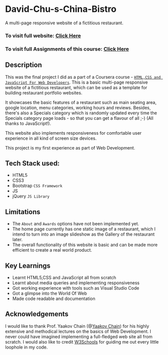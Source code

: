 # David-Chu-s-China-Bistro
A multi-page responsive website of a fictitious restaurant. <br />
### To visit full website: [Click Here](http://htmlpreview.github.io/?https://github.com/Sachin10-05/David-Chu-s-China-Bistro/blob/main/index.html)  <br />
### To visit full Assignments of this course: [Click Here](https://github.com/Sachin10-05/HTML-CSS-and-JS-For-Web-Developers)


## Description
This was the final project I did as a part of a Coursera course - [`HTML,CSS and JavaScript For Web Developers`](https://www.coursera.org/learn/html-css-javascript-for-web-developers/home/welcome). This is a basic multi-page responsive website of a fictitious restaurant, which can be used as a template for building restaurant portfolio websites.

It showcases the basic features of a restaurant such as main seating area, google location, menu categories, working hours and reviews. Besides, there's also a Specials category which is randomly updated every time the Specials category page loads - so that you can get a flavour of all ;-) (All thanks to JavaScript!).

This website also implements responsiveness for comfortable user experience in all kind of screen size devices.

This project is my first experience as part of Web Development.


## Tech Stack used:
- HTML5
- CSS3
- Bootstrap `CSS Framework`
- JS
- jQuery `JS Library`


## Limitations
* The `About` and `Awards` options have not been implemented yet.
* The home page currently has one static image of a restaurant, which I intend to turn into an image slideshow as the Gallery of the restaurant later.
* The overall functionality of this website is basic and can be made more efficient to create a real world product.


## Key Learnings
* Learnt HTML5,CSS and JavaScript all from scratch
* Learnt about media queries and implementing responsiveness
* Got working experience with tools such as Visual Studio Code
* Got a glimpse into the World Of Web
* Made code readable and documentation


## Acknowledgements
I would like to thank Prof. Yaakov Chain (@[Yaakov Chain](https://clearlydecoded.com/)) for his highly extensive and methodical lectures on the basics of Web Development. I never could have imagined implementing a full-fledged web site all from scratch.
I would also like to credit [W3Schools](https://www.w3schools.com/) for guiding me out every little loophole in my code.

